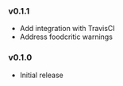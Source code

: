 ### v0.1.1

* Add integration with TravisCI
* Address foodcritic warnings

### v0.1.0

* Initial release

